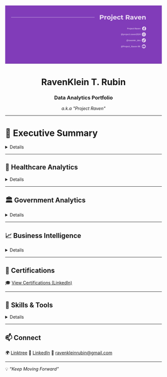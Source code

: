 ![Banner](https://github.com/Raven-D3v/ProjectData/blob/cfd1a96f7061a82591aa32b261e3a49bfe2e120d/6109140179248857812.jpg)

<h1 align="center">RavenKlein T. Rubin</h1>
<h3 align="center">Data Analytics Portfolio</h3>
<p align="center"><i>a.k.a "Project Raven"</i></p>

---

# 📝 Executive Summary

<details>

### Business Problem

Organizations often struggle to make sense of large, messy datasets—whether in healthcare, government, or business. This creates missed opportunities for efficiency, revenue growth, and better decision-making.

### Solution

I specialize in building **data pipelines, dashboards, and SQL/Excel/Tableau solutions** that transform raw datasets into clear business insights. My approach focuses on **practical analytics**, aligning metrics with KPIs and designing dashboards that drive decision-making.

### Impact & Next Steps

* Analyzed **2M+ rows of hospital records** to uncover trends in patient demographics, insurance, and costs.
* Built **interactive dashboards** (Excel/Tableau) for healthcare and government data with 100K+ rows, enabling better reporting and storytelling.
* Improved client reporting efficiency by **up to 95%** through automation and dashboard design.

Next step: Continue expanding into **forecasting, predictive analytics, and AI integration** to solve real-world business problems at scale.

</details>

---

## 🏥 Healthcare Analytics

<details> 
  
### Business Problem

Hospitals face challenges in analyzing patient flow, service usage, and efficiency due to **disparate data sources and manual reporting processes**.

### Methodology

* SQL analysis on 2M+ row datasets using **DuckDB in Google Colab**.
* Excel dashboards redesigned with **slicers, pivot tables, and advanced formulas**.
* Freelance client projects with **custom branding and stakeholder-focused KPIs**.

### Skills Applied

* SQL (DuckDB, Query optimization)
* Excel (Dashboards, PivotTables, Automation)
* Data Visualization (Storytelling, Slicers, Custom formatting)

### Results & Business Recommendations

* Reduced reporting time from **hours to minutes** with automated dashboards.
* Identified demographic and insurance insights to guide hospital resource allocation.
* Recommended dashboard adoption for continuous monitoring of patient throughput.

### **Healthcare Projects:**
<table>
  <thead>
    <tr>
      <th>Project</th>
      <th>Description</th>
      <th>Preview</th>
    </tr>
  </thead>
  <tbody>
    <!-- SPARCS SQL Insights: Analyzing 2M+ Hospital Records -->
    <tr>
      <td><a href="https://github.com/Raven-D3v/data-analytics-portfolio/blob/main/Project%2FSQL%2FSPARCS%20-%20Hospital%202M%20Dataset%2FREADME.md">SPARCS SQL Insights: Analyzing 2M+ Hospital Records</a></td>
      <td>SQL-powered analysis of the New York SPARCS dataset (2M+ hospital discharge records), using DuckDB in Google Colab to uncover trends in patient demographics, insurance distribution, hospital efficiency, and revenue insights.</td>
      <td><img src="https://github.com/Raven-D3v/data-analytics-portfolio/blob/main/Project%2FSQL%2FSPARCS%20-%20Hospital%202M%20Dataset%2FSPARCS-Hospital.png" width="700"/></td>
    </tr>
    <!-- Hospital Data Dashboard – v2 (Improved) -->
     <tr>
      <td><a href="https://github.com/Raven-D3v/data-analytics-portfolio/blob/941a03dc76cc376cd529a5d3e8d6a454fe693a92/Project/Hospital%20Data%20Dashboard%20(Excel)%20V2%20%E2%80%93%20BETTER%20DASHBOARD!!/README.md">Hospital Data Dashboard – v2 (Improved)</a></td>
      <td>Upgraded Excel dashboard using real hospital outpatient data (2,570+ rows), redesigned with improved layout, slicers, and storytelling based on expert feedback and real-world application.</td>
      <td><img src="https://github.com/Raven-D3v/data-analytics-portfolio/blob/495052c1d8669df0d96bcbd080c2274aa2129112/Project/Hospital%20Data%20Dashboard%20(Excel)%20V2%20%E2%80%93%20BETTER%20DASHBOARD!!/dashboard.png" width="500"/></td>
    </tr>
    <!-- Hospital Data Dashboard – Freelance v1 -->
    <tr>
      <td><a href="Project/Hospital%20Data%20Dashboard%20(Excel)%20%E2%80%93%20First%20Freelance%20Project/README.md">Hospital Data Dashboard – Freelance v1</a></td>
      <td>First client-based Excel dashboard project analyzing 2,570 rows of hospital data, built with custom branding and focused on patient flow, service types, and waiting time insights.</td>
      <td><img src="https://github.com/Raven-D3v/data-analytics-portfolio/blob/495052c1d8669df0d96bcbd080c2274aa2129112/Project/Hospital%20Data%20Dashboard%20(Excel)%20%E2%80%93%20First%20Freelance%20Project/hospital_dashboard.png" width="500"/></td>
    </tr>
  </tbody>
</table>

</details>

---

## 🏛 Government Analytics

<details>

### Business Problem

Election data is complex, often scattered, and requires clear communication to the public and policymakers.

### Methodology

* Collected and cleaned **105K+ precinct-level records**.
* Built **interactive Tableau dashboards** with filters and candidate comparisons.

### Skills Applied

* Tableau (Interactive dashboards, storytelling)
* Data wrangling & visualization

### Results & Recommendations

* Delivered a clear, interactive view of election results.
* Enabled comparisons across candidates and regions for more transparent reporting.

### **Government-Related Project:**
<table>
  <thead>
    <tr>
      <th>Project</th>
      <th>Description</th>
      <th>Preview</th>
    </tr>
  </thead>
  <tbody>
    <tr>
      <td><a href="https://github.com/Raven-D3v/data-analytics-portfolio/blob/96a815870add9aa11395cc00858aaee28f5fc22a/Project/Tableau/Philippines%202022%20Presidential%20Election%20-%20Analysis/README.md">Philippines 2022 Presidential Election – TABLEAU INTERACTIVE DASHBOARD</a></td>
      <td>Interactive Tableau dashboard analyzing the 2022 Philippine presidential election using precinct-level data (105K+ rows), featuring dynamic filters, vote margins, and candidate comparisons for data-driven storytelling.</td>
      <td><img src="https://github.com/Raven-D3v/data-analytics-portfolio/blob/9842b0f926fe7fabf27e5782f610fbcb70c3cccb/Project/Tableau/Philippines%202022%20Presidential%20Election%20-%20Analysis/Src/PhElect2022-Tableau-dashboard.png" width="700"/></td>
    </tr>
  </tbody>
</table>

</details>

---

## 📈 Business Intelligence

<details>

### Business Problem

E-commerce companies need to identify top-performing products and customers to maximize profitability.

### Methodology

* Built sales performance dashboard in Excel.
* Applied **pivot charts, slicers, and trend analysis**.

### Skills Applied

* Excel (Dashboard design, Data summarization)
* Business Intelligence storytelling

### Results & Recommendations

* Highlighted top products and customers.
* Recommended reallocation of marketing budget toward high-value customers.

**BI Project:**
<table>
  <thead>
    <tr>
      <th>Project</th>
      <th>Description</th>
      <th>Preview</th>
    </tr>
  </thead>
  <tbody>
    <tr>
      <td><a href="https://github.com/Raven-D3v/data-analytics-portfolio/tree/99e71cab9f8c775bfd2c38e8025b9c5185c79d1b/Project/Excel/Sales%20Performance%20Dashboard%20(Excel)">Sales Performance Dashboard (Excel)</a></td>
      <td>My first Excel dashboard project using a custom e-commerce dataset to analyze monthly sales trends, top-performing products, and high-value customers through pivot charts and slicers.</td>
      <td><img src="https://github.com/Raven-D3v/data-analytics-portfolio/blob/495052c1d8669df0d96bcbd080c2274aa2129112/Project/Sales%20Performance%20Dashboard%20(Excel)/sales_dashboard.png" width="500"/></td>
    </tr>
  </tbody>
</table>

</details>

---

## 📜 Certifications

🎓 [View Certifications (LinkedIn)](https://www.linkedin.com/in/raven-rubin/details/certifications/)

---

## 🧠 Skills & Tools

<details>
  
- **Data Analytics**: Excel, SQL, Tableau, Power BI  
- **Programming & Scripting**: Python, C++  
- **AI & Machine Learning**: numpy, pandas, Tensorflow, Jupyter  
- **Web Development**: HTML, CSS, JavaScript, Django  
- **Automation & Bots**: Botpress, ManyChat  
- **Others**: Git, GitHub, Canva

### 💻 Tech Stack   
<p align="center">
  <img src="https://img.shields.io/badge/html5-%23E34F26.svg?style=for-the-badge&logo=html5&logoColor=white"/>
  <img src="https://img.shields.io/badge/javascript-%23323330.svg?style=for-the-badge&logo=javascript&logoColor=%23F7DF1E"/>
  <img src="https://img.shields.io/badge/python-3670A0?style=for-the-badge&logo=python&logoColor=ffdd54"/>
  <img src="https://img.shields.io/badge/markdown-%23000000.svg?style=for-the-badge&logo=markdown&logoColor=white"/>
  <img src="https://img.shields.io/badge/NPM-%23CB3837.svg?style=for-the-badge&logo=npm&logoColor=white"/>
  <img src="https://img.shields.io/badge/ejs-%23B4CA65.svg?style=for-the-badge&logo=ejs&logoColor=black"/>
  <img src="https://img.shields.io/badge/bootstrap-%238511FA.svg?style=for-the-badge&logo=bootstrap&logoColor=white"/>
  <img src="https://img.shields.io/badge/node.js-6DA55F?style=for-the-badge&logo=node.js&logoColor=white"/>
  <img src="https://img.shields.io/badge/opencv-%23white.svg?style=for-the-badge&logo=opencv&logoColor=white"/>
  <img src="https://img.shields.io/badge/django-%23092E20.svg?style=for-the-badge&logo=django&logoColor=white"/>
  <img src="https://img.shields.io/badge/MariaDB-003545?style=for-the-badge&logo=mariadb&logoColor=white"/>
  <img src="https://img.shields.io/badge/sqlite-%2307405e.svg?style=for-the-badge&logo=sqlite&logoColor=white"/>
  <img src="https://img.shields.io/badge/mysql-4479A1.svg?style=for-the-badge&logo=mysql&logoColor=white"/>
  <img src="https://img.shields.io/badge/MongoDB-%234ea94b.svg?style=for-the-badge&logo=mongodb&logoColor=white"/>
  <img src="https://img.shields.io/badge/Figma-%23F24E1E.svg?style=for-the-badge&logo=figma&logoColor=white"/>
  <img src="https://img.shields.io/badge/Gimp-657D8B?style=for-the-badge&logo=gimp&logoColor=FFFFFF"/>
  <img src="https://img.shields.io/badge/Canva-%2300C4CC.svg?style=for-the-badge&logo=Canva&logoColor=white"/>
  <img src="https://img.shields.io/badge/Keras-%23D00000.svg?style=for-the-badge&logo=Keras&logoColor=white"/>
  <img src="https://img.shields.io/badge/Matplotlib-%23ffffff.svg?style=for-the-badge&logo=Matplotlib&logoColor=black"/>
  <img src="https://img.shields.io/badge/numpy-%23013243.svg?style=for-the-badge&logo=numpy&logoColor=white"/>
  <img src="https://img.shields.io/badge/TensorFlow-%23FF6F00.svg?style=for-the-badge&logo=TensorFlow&logoColor=white"/>
  <img src="https://img.shields.io/badge/pandas-%23150458.svg?style=for-the-badge&logo=pandas&logoColor=white"/>
  <img src="https://img.shields.io/badge/scikit--learn-%23F7931E.svg?style=for-the-badge&logo=scikit-learn&logoColor=white"/>
  <img src="https://img.shields.io/badge/github-%23121011.svg?style=for-the-badge&logo=github&logoColor=white"/>
  <img src="https://img.shields.io/badge/-Arduino-00979D?style=for-the-badge&logo=Arduino&logoColor=white"/>
</p>

</details>

---

## 📫 Connect

🌍 [Linktree](https://linktr.ee/projectRaven)
💼 [LinkedIn](https://www.linkedin.com/in/raven-klein-r-8705222b6)
📧 [ravenkleinrubin@gmail.com](mailto:ravenkleinrubin@gmail.com)

---

💡 *“Keep Moving Forward”*
